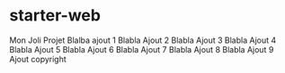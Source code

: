 # starter-web
Mon Joli Projet
Blalba ajout 1
Blabla Ajout 2
Blabla Ajout 3
Blabla Ajout 4
Blabla Ajout 5
Blabla Ajout 6
Blabla Ajout 7
Blabla Ajout 8
Blabla Ajout 9
Ajout copyright
